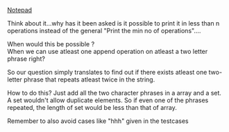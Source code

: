 [Notepad](https://codeforces.com/problemset/problem/1766/B)

Think about it...why has it been asked is it possible to print it in less than n operations instead of the general "Print the min no of operations".... 
    
When would this be possible ?  
When we can use atleast one append operation on atleast a two letter phrase right? 

So our question simply translates to find out if there exists atleast one two-letter phrase that repeats atleast twice in the string. 

How to do this? 
Just add all the two character phrases in a array and a set. A set wouldn't allow duplicate elements. So if even one of the phrases repeated, the length of set would be less than that of array. 

Remember to also avoid cases like "hhh" given in the testcases